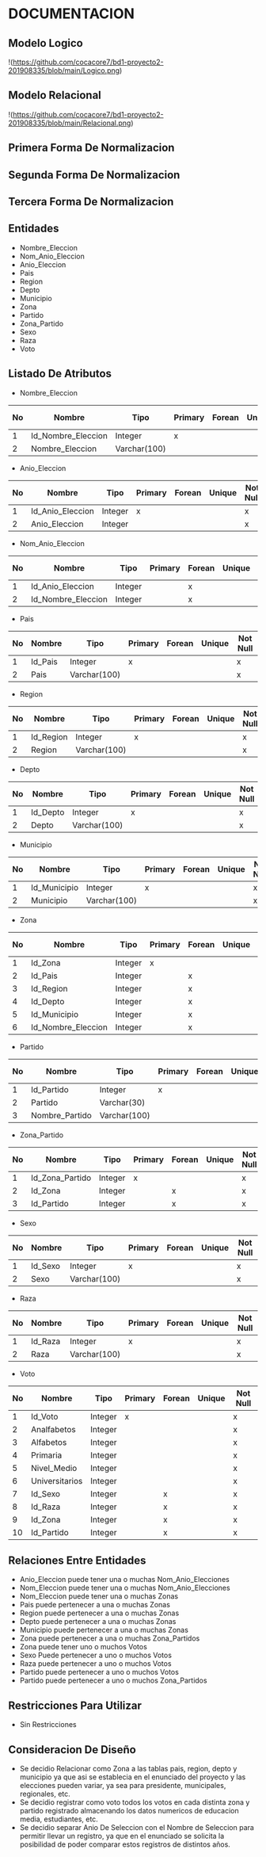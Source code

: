 # DOCUMENTACION

## Modelo Logico

!(https://github.com/cocacore7/bd1-proyecto2-201908335/blob/main/Logico.png)

## Modelo Relacional

!(https://github.com/cocacore7/bd1-proyecto2-201908335/blob/main/Relacional.png)

## Primera Forma De Normalizacion

## Segunda Forma De Normalizacion

## Tercera Forma De Normalizacion

## Entidades

- Nombre_Eleccion
- Nom_Anio_Eleccion
- Anio_Eleccion
- Pais
- Region
- Depto
- Municipio
- Zona
- Partido
- Zona_Partido
- Sexo
- Raza
- Voto

## Listado De Atributos

- Nombre_Eleccion

| No | Nombre             | Tipo         | Primary | Forean | Unique | Not Null |
|----|--------------------|--------------|---------|--------|--------|----------|
| 1  | Id_Nombre_Eleccion | Integer      | x       |        |        | x        |
| 2  | Nombre_Eleccion    | Varchar(100) |         |        |        | x        |

- Anio_Eleccion

| No | Nombre           | Tipo    | Primary | Forean | Unique | Not Null |
|----|------------------|---------|---------|--------|--------|----------|
| 1  | Id_Anio_Eleccion | Integer | x       |        |        | x        |
| 2  | Anio_Eleccion    | Integer |         |        |        | x        |

- Nom_Anio_Eleccion

| No | Nombre             | Tipo    | Primary | Forean | Unique | Not Null |
|----|--------------------|---------|---------|--------|--------|----------|
| 1  | Id_Anio_Eleccion   | Integer |         | x      |        | x        |
| 2  | Id_Nombre_Eleccion | Integer |         | x      |        | x        |

- Pais

| No | Nombre  | Tipo         | Primary | Forean | Unique | Not Null |
|----|---------|--------------|---------|--------|--------|----------|
| 1  | Id_Pais | Integer      | x       |        |        | x        |
| 2  | Pais    | Varchar(100) |         |        |        | x        |

- Region

| No | Nombre    | Tipo         | Primary | Forean | Unique | Not Null |
|----|-----------|--------------|---------|--------|--------|----------|
| 1  | Id_Region | Integer      | x       |        |        | x        |
| 2  | Region    | Varchar(100) |         |        |        | x        |

- Depto

| No | Nombre   | Tipo         | Primary | Forean | Unique | Not Null |
|----|----------|--------------|---------|--------|--------|----------|
| 1  | Id_Depto | Integer      | x       |        |        | x        |
| 2  | Depto    | Varchar(100) |         |        |        | x        |

- Municipio

| No | Nombre       | Tipo         | Primary | Forean | Unique | Not Null |
|----|--------------|--------------|---------|--------|--------|----------|
| 1  | Id_Municipio | Integer      | x       |        |        | x        |
| 2  | Municipio    | Varchar(100) |         |        |        | x        |

- Zona

| No | Nombre             | Tipo    | Primary | Forean | Unique | Not Null |
|----|--------------------|---------|---------|--------|--------|----------|
| 1  | Id_Zona            | Integer | x       |        |        | x        |
| 2  | Id_Pais            | Integer |         | x      |        | x        |
| 3  | Id_Region          | Integer |         | x      |        | x        |
| 4  | Id_Depto           | Integer |         | x      |        | x        |
| 5  | Id_Municipio       | Integer |         | x      |        | x        |
| 6  | Id_Nombre_Eleccion | Integer |         | x      |        | x        |

- Partido

| No | Nombre         | Tipo         | Primary | Forean | Unique | Not Null |
|----|----------------|--------------|---------|--------|--------|----------|
| 1  | Id_Partido     | Integer      | x       |        |        | x        |
| 2  | Partido        | Varchar(30)  |         |        |        | x        |
| 3  | Nombre_Partido | Varchar(100) |         |        |        | x        |

- Zona_Partido

| No | Nombre          | Tipo    | Primary | Forean | Unique | Not Null |
|----|-----------------|---------|---------|--------|--------|----------|
| 1  | Id_Zona_Partido | Integer | x       |        |        | x        |
| 2  | Id_Zona         | Integer |         | x      |        | x        |
| 3  | Id_Partido      | Integer |         | x      |        | x        |

- Sexo

| No | Nombre  | Tipo         | Primary | Forean | Unique | Not Null |
|----|---------|--------------|---------|--------|--------|----------|
| 1  | Id_Sexo | Integer      | x       |        |        | x        |
| 2  | Sexo    | Varchar(100) |         |        |        | x        |

- Raza

| No | Nombre  | Tipo         | Primary | Forean | Unique | Not Null |
|----|---------|--------------|---------|--------|--------|----------|
| 1  | Id_Raza | Integer      | x       |        |        | x        |
| 2  | Raza    | Varchar(100) |         |        |        | x        |

- Voto

| No | Nombre         | Tipo    | Primary | Forean | Unique | Not Null |
|----|----------------|---------|---------|--------|--------|----------|
| 1  | Id_Voto        | Integer | x       |        |        | x        |
| 2  | Analfabetos    | Integer |         |        |        | x        |
| 3  | Alfabetos      | Integer |         |        |        | x        |
| 4  | Primaria       | Integer |         |        |        | x        |
| 5  | Nivel_Medio    | Integer |         |        |        | x        |
| 6  | Universitarios | Integer |         |        |        | x        |
| 7  | Id_Sexo        | Integer |         | x      |        | x        |
| 8  | Id_Raza        | Integer |         | x      |        | x        |
| 9  | Id_Zona        | Integer |         | x      |        | x        |
| 10 | Id_Partido     | Integer |         | x      |        | x        |

## Relaciones Entre Entidades

- Anio_Eleccion puede tener una o muchas Nom_Anio_Elecciones
- Nom_Eleccion puede tener una o muchas Nom_Anio_Elecciones
- Nom_Eleccion puede tener una o muchas Zonas
- Pais puede pertenecer a una o muchas Zonas
- Region puede pertenecer a una o muchas Zonas
- Depto puede pertenecer a una o muchas Zonas
- Municipio puede pertenecer a una o muchas Zonas
- Zona puede pertenecer a una o muchas Zona_Partidos
- Zona puede tener uno o muchos Votos
- Sexo Puede pertenecer a uno o muchos Votos
- Raza puede pertenecer a uno o muchos Votos
- Partido puede pertenecer a uno o muchos Votos
- Partido puede pertenecer a uno o muchos Zona_Partidos

## Restricciones Para Utilizar

- Sin Restricciones

## Consideracion De Diseño

- Se decidio Relacionar como Zona a las tablas pais, region, depto y municipio ya que asi se establecia en el enunciado del proyecto y las elecciones pueden variar, ya sea para presidente, municipales, regionales, etc.
- Se decidio registrar como voto todos los votos en cada distinta zona y partido registrado almacenando los datos numericos de educacion media, estudiantes, etc.
- Se decidio separar Anio De Seleccion con el Nombre de Seleccion para permitir llevar un registro, ya que en el enunciado se solicita la posibilidad de poder comparar estos registros de distintos años.
